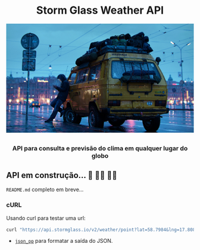# <h1 align="center">Storm Glass Weather API</h1>

![weather-wallpapper](./docs/weather.png)

## <h3 align="center">API para consulta e previsão do clima em qualquer lugar do globo</h3>

## API em construção... :hammer: 👷‍♂️ 👨‍💻

`README.md` completo em breve...

### cURL

Usando curl para testar uma url:

```bash
curl "https://api.stormglass.io/v2/weather/point?lat=58.7984&lng=17.8081&params=windSpeed" -H "Authorization: API_KEY" | json_pp -json_opt pretty,canonical

```

- [`json_pp`](https://www.unix.com/man-page/osx/1/json_pp/) para formatar a saída do JSON.
